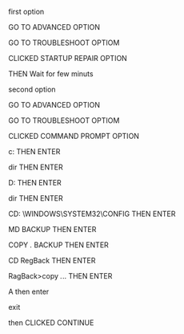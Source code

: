 
first option

GO TO ADVANCED OPTION

GO TO TROUBLESHOOT OPTIOM

CLICKED STARTUP REPAIR OPTION

THEN Wait for few minuts





second option

GO TO ADVANCED OPTION

GO TO TROUBLESHOOT OPTIOM

CLICKED COMMAND PROMPT OPTION


c: THEN ENTER

dir THEN ENTER

D: THEN ENTER

dir THEN ENTER

CD: \WINDOWS\SYSTEM32\CONFIG THEN ENTER

MD BACKUP THEN ENTER

COPY *.* BACKUP THEN ENTER

CD RegBack THEN ENTER

RagBack>copy *.*.. THEN ENTER

A then enter

exit

then CLICKED CONTINUE 


